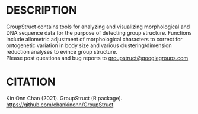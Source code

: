 # DESCRIPTION
GroupStruct contains tools for analyzing and visualizing morphological and DNA sequence data for the purpose of detecting group structure. Functions include allometric adjustment of morphological characters to correct for ontogenetic variation in body size and various clustering/dimension reduction analyses to evince group structure.  
Please post questions and bug reports to groupstruct@googlegroups.com

# CITATION
Kin Onn Chan (2021). GroupStruct (R package). https://github.com/chankinonn/GroupStruct

